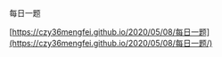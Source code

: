 每日一题

[https://czy36mengfei.github.io/2020/05/08/每日一题](https://czy36mengfei.github.io/2020/05/08/每日一题/)

